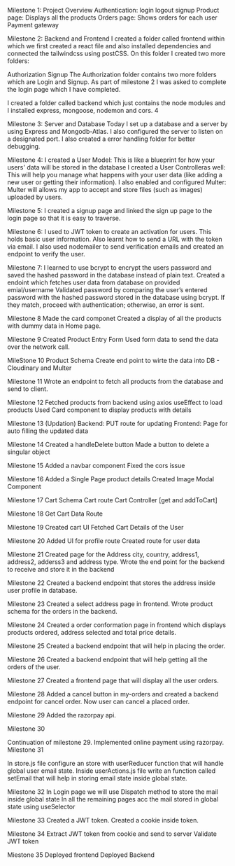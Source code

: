 

Milestone 1: Project Overview
Authentication: login logout signup
Product page: Displays all the products
Orders page: Shows orders for each user
Payment gateway


Milestone 2: Backend and Frontend
I created a folder called frontend within which we first created a react file and also installed dependencies and connected the tailwindcss using postCSS. On this folder I created two more folders:

Authorization
Signup
The Authorization folder contains two more folders which are Login and Signup. As part of milestone 2 I was asked to complete the login page which I have completed.

I created a folder called backend which just contains the node modules and I installed express, mongoose, nodemon and cors. 4

Milestone 3: Server and Database
Today I set up a database and a server by using Express and Mongodb-Atlas. I also configured the server to listen on a designated port.
I also created a error handling folder for better debugging.


Milestone 4:
I created a User Model: This is like a blueprint for how your users' data will be stored in the database
I created a User Controlleras well: This will help you manage what happens with your user data (like adding a new user or getting their information).
I also enabled and configured Multer: Multer will allows my app to accept and store files (such as images) uploaded by users.


Milestone 5:
I created a signup page and linked the sign up page to the login page so that it is easy to traverse.

Milestone 6:
I used to JWT token to create an activation for users. This holds basic user information.
Also learnt how to send a URL with the token via email.
I also used nodemailer to send verification emails and created an endpoint to verify the user.


Milestone 7:
I learned to use bcrypt to encrypt the users password and saved the hashed password in the database instead of plain text.
Created a endoint which fetches user data from database on provided emial/username
Validated password by comparing the user’s entered password with the hashed password stored in the database using bcrypt. If they match, proceed with authentication; otherwise, an error is sent.


Milestone 8
Made the card componet
Created a display of all the products with dummy data in Home page.


Milestone 9
Created Product Entry Form
Used form data to send the data over the network call.


MileStone 10
Product Schema
Create end point to wirte the data into DB - Cloudinary and Multer


Milestone 11
Wrote an endpoint to fetch all products from the database and send to client.


Milestone 12
Fetched products from backend using axios
useEffect to load products
Used Card component to display products with details


Milestone 13 (Updation)
Backend: PUT route for updating
Frontend: Page for auto filling the updated data


Milestone 14
Created a handleDelete button
Made a button to delete a singular object


Milestone 15
Added a navbar component
Fixed the cors issue

Milestone 16
Added a Single Page product details
Created Image Modal Component


Milestone 17
Cart Schema
Cart route
Cart Controller [get and addToCart]


Milestone 18
Get Cart Data Route

Milestone 19
Created cart UI
Fetched Cart Details of the User


Milestone 20
Added UI for profile route
Created route for user data


Milestone 21
Created page for the Address city, country, address1, address2, adderss3 and address type.
Wrote the end point for the backend to receive and store it in the backend


Milestone 22
Created a backend endpoint that stores the address inside user profile in database.


Milestone 23
Created a select address page in frontend.
Wrote product schema for the orders in the backend.


Milestone 24
Created a order conformation page in frontend which displays products ordered, address selected and total price details.


Milestone 25
Created a backend endpoint that will help in placing the order.


Milestone 26
Created a backend endpoint that will help getting all the orders of the user.


Milestone 27
Created a frontend page that will display all the user orders.


Milestone 28
Added a cancel button in my-orders and created a backend endpoint for cancel order.
Now user can cancel a placed order.


Milestone 29
Added the razorpay api.


Milestone 30

Continuation of milestone 29.
Implemented online payment using razorpay.
Milestone 31

In store.js file configure an store with userReducer function that will handle global user email state.
Inside userActions.js file write an function called setEmail that will help in storing email state inside global state.


Milestone 32
In Login page we will use Dispatch method to store the mail inside global state
In all the remaining pages acc the mail stored in global state using useSelector


Milestone 33
Created a JWT token.
Created a cookie inside token.

Milestone 34
Extract JWT token from cookie and send to server
Validate JWT token

Miestone 35
Deployed frontend
Deployed Backend

